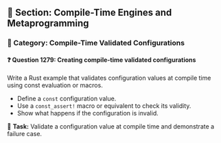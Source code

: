 ## 📘 Section: Compile-Time Engines and Metaprogramming
### 🔹 Category: Compile-Time Validated Configurations
#### ❓ Question 1279: Creating compile-time validated configurations

Write a Rust example that validates configuration values at compile time using const evaluation or macros.

- Define a `const` configuration value.
- Use a `const_assert!` macro or equivalent to check its validity.
- Show what happens if the configuration is invalid.

🔧 **Task:** Validate a configuration value at compile time and demonstrate a failure case.
